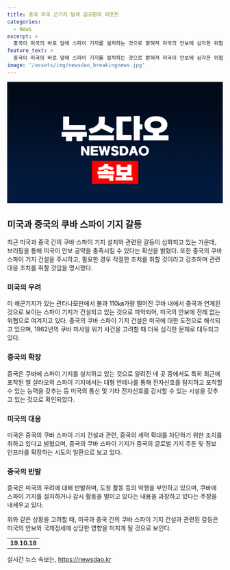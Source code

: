 ```yaml
---
title: 중국 미국 군기지 탐색 김규환의 리포트
categories:
  - News
excerpt: >
  중국이 미국의 바로 앞에 스파이 기지를 설치하는 것으로 밝혀져 미국의 안보에 심각한 위협을 제기하고 있다. 쿠바와 소련의 1962년 미사일 위기 사례를 감안할 때, 중국의 쿠바 스파이 기지 건설은 미국에 대한 강력한 도전일 수 있다는 지적이 나온다. 이로인해 미국은 중국의 활동을 면밀히 주시하고 적절한 대응 조치를 취할 것으로 밝혀졌다. 또한, 중국의 군사시설이 세계 각지에 건설되는 141 계획의 일환으로서 중국의 군사 영향력을 확대하고 군수보급을 확보하는 것으로 보이며, 미국은 이에 대해 우려하고 있다.
feature_text: >
  중국이 미국의 바로 앞에 스파이 기지를 설치하는 것으로 밝혀져 미국의 안보에 심각한 위협을 제기하고 있다. 쿠바와 소련의 1962년 미사일 위기 사례를 감안할 때, 중국의 쿠바 스파이 기지 건설은 미국에 대한 강력한 도전일 수 있다는 지적이 나온다. 이로인해 미국은 중국의 활동을 면밀히 주시하고 적절한 대응 조치를 취할 것으로 밝혀졌다. 또한, 중국의 군사시설이 세계 각지에 건설되는 141 계획의 일환으로서 중국의 군사 영향력을 확대하고 군수보급을 확보하는 것으로 보이며, 미국은 이에 대해 우려하고 있다.
image: '/assets/img/newsdao_breakingnews.jpg'
---
```


<p><img src="/assets/img/newsdao_breakingnews.jpg" alt="firstkoreanews 속보" /></p>

<h2 data-ke-size="size26">미국과 중국의 쿠바 스파이 기지 갈등</h2>

<p data-ke-size="size16">최근 미국과 중국 간의 쿠바 스파이 기지 설치와 관련된 갈등이 심화되고 있는 가운데, 브리핑을 통해 미국이 안보 공약을 충족시킬 수 있다는 확신을 밝혔다. 또한 중국의 쿠바 스파이 기지 건설을 주시하고, 필요한 경우 적절한 조치를 취할 것이라고 강조하며 관련 대응 조치를 취할 것임을 명시했다.</p>

<h3 data-ke-size="size24">미국의 우려</h3>

<p data-ke-size="size16">미 해군기지가 있는 관타나모만에서 불과 110㎞가량 떨어진 쿠바 내에서 중국과 연계된 것으로 보이는 스파이 기지가 건설되고 있는 것으로 파악되어, 미국의 안보에 전례 없는 위협으로 여겨지고 있다. 중국의 쿠바 스파이 기지 건설은 미국에 대한 도전으로 해석되고 있으며, 1962년의 쿠바 미사일 위기 사건을 고려할 때 더욱 심각한 문제로 대두되고 있다.</p>

<h3 data-ke-size="size24">중국의 확장</h3>

<p data-ke-size="size16">중국은 쿠바에 스파이 기지를 설치하고 있는 것으로 알려진 네 곳 중에서도 특히 최근에 포착된 엘 살라오의 스파이 기지에서는 대형 안테나를 통해 전자신호를 탐지하고 포착할 수 있는 능력을 갖추는 등 미국의 통신 및 기타 전자신호를 감시할 수 있는 시설을 갖추고 있는 것으로 확인되었다.</p>

<h3 data-ke-size="size24">미국의 대응</h3>

<p data-ke-size="size16">미국은 중국의 쿠바 스파이 기지 건설과 관련, 중국의 세력 확대를 차단하기 위한 조치를 취하고 있다고 밝혔으며, 중국의 쿠바 스파이 기지가 중국의 글로벌 기지 주둔 및 정보 인프라를 확장하는 시도의 일환으로 보고 있다.</p>

<h3 data-ke-size="size24">중국의 반발</h3>

<p data-ke-size="size16">중국은 미국의 우려에 대해 반발하며, 도청 활동 등의 악행을 부인하고 있으며, 쿠바에 스파이 기지를 설치하거나 감시 활동을 벌이고 있다는 내용을 과장하고 있다는 주장을 내세우고 있다.</p>

<p data-ke-size="size16">위와 같은 상황을 고려할 때, 미국과 중국 간의 쿠바 스파이 기지 건설과 관련된 갈등은 미국의 안보와 국제정세에 상당한 영향을 미치게 될 것으로 보인다.</p>

<table>
    <tbody>
        <tr>
            <td style="text-align: center; height: 17px;"><b>19.10.18</b></td>
        </tr>
    </tbody>
</table>

<p data-ke-size="size16"></p>
실시간 뉴스 속보는, <a href="https://newsdao.kr" rel="dofollow">https://newsdao.kr</a>


